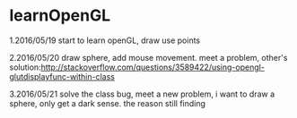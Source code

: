 # learnOpenGL
1.2016/05/19 start to learn openGL, draw  use points

2.2016/05/20 draw sphere, add mouse movement. meet a problem, other's solution:http://stackoverflow.com/questions/3589422/using-opengl-glutdisplayfunc-within-class

3.2016/05/21 solve the class bug, meet a new problem, i want to draw a sphere, only get a dark sense. 
the reason still finding 
